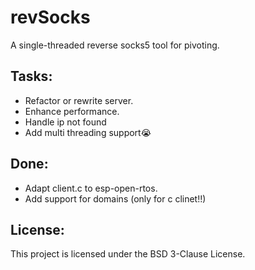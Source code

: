 # revSocks
A single-threaded reverse socks5 tool for pivoting.

## Tasks:
- Refactor or rewrite server.
- Enhance performance.
- Handle ip not found
- Add multi threading support😭

## Done:
- Adapt client.c to esp-open-rtos.
- Add support for domains (only for c clinet!!)

## License:
This project is licensed under the BSD 3-Clause License.